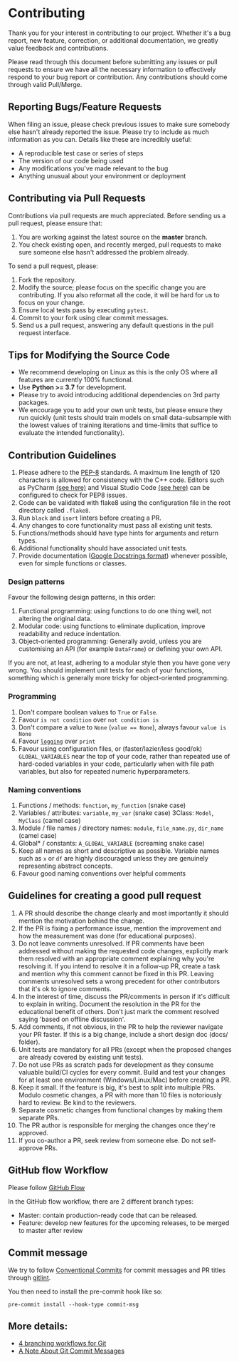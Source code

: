 # Contributing

Thank you for your interest in contributing to our project. Whether it's a bug report, new feature, correction, or
additional documentation, we greatly value feedback and contributions.

Please read through this document before submitting any issues or pull requests to ensure we have all the necessary
information to effectively respond to your bug report or contribution. Any contributions should come through valid Pull/Merge.

## Reporting Bugs/Feature Requests

When filing an issue, please check previous issues to make sure somebody else hasn't already reported the issue.
Please try to include as much information as you can. Details like these are incredibly useful:

- A reproducible test case or series of steps
- The version of our code being used
- Any modifications you've made relevant to the bug
- Anything unusual about your environment or deployment

## Contributing via Pull Requests

Contributions via pull requests are much appreciated. Before sending us a pull request, please ensure that:

1. You are working against the latest source on the **master** branch.
1. You check existing open, and recently merged, pull requests to make sure someone else hasn't addressed the problem already.

To send a pull request, please:

1. Fork the repository.
1. Modify the source; please focus on the specific change you are contributing.
   If you also reformat all the code, it will be hard for us to focus on your change.
1. Ensure local tests pass by executing `pytest`.
1. Commit to your fork using clear commit messages.
1. Send us a pull request, answering any default questions in the pull request interface.

## Tips for Modifying the Source Code

- We recommend developing on Linux as this is the only OS where all features are currently 100% functional.
- Use **Python >= 3.7** for development.
- Please try to avoid introducing additional dependencies on 3rd party packages.
- We encourage you to add your own unit tests, but please ensure they run quickly (unit tests should train models on
  small data-subsample with the lowest values of training iterations and time-limits that suffice to evaluate the intended
  functionality).

## Contribution Guidelines

1. Please adhere to the [PEP-8](https://www.python.org/dev/peps/pep-0008/) standards. A maximum line length of 120 characters is
   allowed for consistency with the C++ code. Editors such as PyCharm [(see here)](https://www.jetbrains.com/help/pycharm/code-inspection.html)
   and Visual Studio Code [(see here)](https://code.visualstudio.com/docs/python/linting#_flake8) can be configured to check
   for PEP8 issues.
1. Code can be validated with flake8 using the configuration file in the root directory called `.flake8`.
1. Run `black` and `isort` linters before creating a PR.
1. Any changes to core functionality must pass all existing unit tests.
1. Functions/methods should have type hints for arguments and return types.
1. Additional functionality should have associated unit tests.
1. Provide documentation ([Google Docstrings format](https://www.sphinx-doc.org/en/master/usage/extensions/example_google.html))
   whenever possible, even for simple functions or classes.

### Design patterns

Favour the following design patterns, in this order:

1. Functional programming: using functions to do one thing well, not altering the original data.
1. Modular code: using functions to eliminate duplication, improve readability and reduce indentation.
1. Object-oriented programming: Generally avoid, unless you are customising an API (for example `DataFrame`) or defining your own API.

If you are not, at least, adhering to a modular style then you have gone very wrong.
You should implement unit tests for each of your functions, something which is generally more tricky for object-oriented programming.

### Programming

1. Don't compare boolean values to `True` or `False`.
1. Favour `is not condition` over `not condition is`
1. Don't compare a value to `None` (`value == None`), always favour `value is None`
1. Favour [`logging`](https://docs.python.org/3/howto/logging.html) over `print`
1. Favour using configuration files, or (faster/lazier/less good/ok) `GLOBAL_VARIABLES` near the top of your code, rather than repeated
   use of hard-coded variables in your code, particularly when with file path variables, but also for repeated numeric hyperparameters.

### Naming conventions

1. Functions / methods: `function`, `my_function` (snake case)
1. Variables / attributes: `variable`, `my_var` (snake case)
   3Class: `Model`, `MyClass` (camel case)
1. Module / file names / directory names: `module`, `file_name.py`, `dir_name` (camel case)
1. Global\* / constants: `A_GLOBAL_VARIABLE` (screaming snake case)
1. Keep all names as short and descriptive as possible. Variable names such as `x` or `df` are highly discouraged unless they are genuinely
   representing abstract concepts.
1. Favour good naming conventions over helpful comments

## Guidelines for creating a good pull request

1. A PR should describe the change clearly and most importantly it should mention the motivation behind the change.
1. If the PR is fixing a performance issue, mention the improvement and how the measurement was done (for educational purposes).
1. Do not leave comments unresolved. If PR comments have been addressed without making the requested code changes,
   explicitly mark them resolved with an appropriate comment explaining why you're resolving it. If you intend to resolve it
   in a follow-up PR, create a task and mention why this comment cannot be fixed in this PR. Leaving comments unresolved
   sets a wrong precedent for other contributors that it's ok to ignore comments.
1. In the interest of time, discuss the PR/comments in person if it's difficult to explain in writing. Document the
   resolution in the PR for the educational benefit of others. Don't just mark the comment resolved saying 'based on offline
   discussion'.
1. Add comments, if not obvious, in the PR to help the reviewer navigate your PR faster. If this is a big change, include
   a short design doc (docs/ folder).
1. Unit tests are mandatory for all PRs (except when the proposed changes are already covered by existing unit tests).
1. Do not use PRs as scratch pads for development as they consume valuable build/CI cycles for every commit. Build and
   test your changes for at least one environment (Windows/Linux/Mac) before creating a PR.
1. Keep it small. If the feature is big, it's best to split into multiple PRs. Modulo cosmetic changes, a PR with more
   than 10 files is notoriously hard to review. Be kind to the reviewers.
1. Separate cosmetic changes from functional changes by making them separate PRs.
1. The PR author is responsible for merging the changes once they're approved.
1. If you co-author a PR, seek review from someone else. Do not self-approve PRs.

## GitHub flow Workflow

Please follow [GitHub Flow](https://githubflow.github.io/)

In the GitHub flow workflow, there are 2 different branch types:

- Master: contain production-ready code that can be released.
- Feature: develop new features for the upcoming releases, to be merged to master after review

## Commit message

We try to follow [Conventional Commits](https://www.conventionalcommits.org) for commit messages and PR titles
through [gitlint](https://jorisroovers.com/gitlint/).

You then need to install the pre-commit hook like so:

```
pre-commit install --hook-type commit-msg
```

## More details:

- [4 branching workflows for Git](https://medium.com/@patrickporto/4-branching-workflows-for-git-30d0aaee7bf)
- [A Note About Git Commit Messages](https://tbaggery.com/2008/04/19/a-note-about-git-commit-messages.html)
